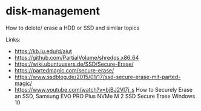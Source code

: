 # disk-management
How to delete/ erase a HDD or SSD and similar topics

Links:
- https://kb.iu.edu/d/aiut
- https://github.com/PartialVolume/shredos.x86_64
- https://wiki.ubuntuusers.de/SSD/Secure-Erase/
- https://partedmagic.com/secure-erase/
- https://www.ssdblog.de/2015/01/17/ssd-secure-erase-mit-parted-magic/
- https://www.youtube.com/watch?v=bjBJ2Vl7j_s How to Securely Erase an SSD, Samsung EVO PRO Plus NVMe M 2 SSD Secure Erase Windows 10
